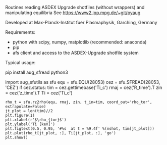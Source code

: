 Routines reading ASDEX Upgrade shotfiles (without wrappers) and
manipulating equilibria
See https://www2.ipp.mpg.de/~git/pyaug

Developed at Max-Planck-Institut fuer Plasmaphysik, Garching, Germany

Requirements:
- python with scipy, numpy, matplotlib (recommended: anaconda)
- pip
- afs client and access to the ASDEX-Upgrade shotfile system

Typical usage:

pip install aug_sfread
python3

import aug_sfutils as sfu
equ = sfu.EQU(28053)
cez = sfu.SFREAD(28053, 'CEZ')
if cez.status:
    tim  = cez.gettimebase('Ti_c')
    rmaj = cez('R_time').T
    zin  = cez('z_time').T
    Ti   = cez('Ti_c')

    rho_t = sfu.rz2rho(equ, rmaj, zin, t_in=tim, coord_out='rho_tor', extrapolate=False)
    jt_plot = len(tim)//2
    plt.figure(1)
    plt.xlabel(r'$\rho_{tor}$')
    plt.ylabel('Ti [keV]')
    plt.figtext(0.5, 0.95, '#%s  at t = %9.4f' %(nshot, tim[jt_plot]))
    plt.plot(rho_t[jt_plot, :], Ti[jt_plot, :], 'go')
    plt.show()
